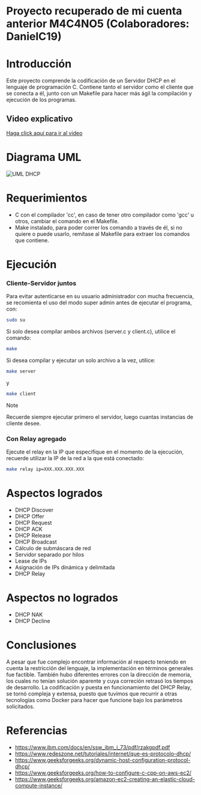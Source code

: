 # Proyecto recuperado de mi cuenta anterior M4C4NO5 (Colaboradores: DanielC19)
# Introducción

Este proyecto comprende la codificación de un Servidor DHCP en el lenguaje de programación C. Contiene tanto el servidor como el cliente que se conecta a él, junto con un Makefile para hacer más ágil la compilación y ejecución de los programas.

## Video explicativo
[Haga click aquí para ir al video](https://youtu.be/HBlyq_6-99g)

# Diagrama UML
![UML DHCP](https://github.com/user-attachments/assets/b3606953-00e5-456b-8d3c-878050b4f0cd)

# Requerimientos
- C con el compilador 'cc', en caso de tener otro compilador como 'gcc' u otros, cambiar el comando en el Makefile.
- Make instalado, para poder correr los comando a través de él, si no quiere o puede usarlo, remítase al Makefile para extraer los comandos que contiene.

# Ejecución

### Cliente-Servidor juntos

Para evitar autenticarse en su usuario administrador con mucha frecuencia, se recomienta el uso del modo super admin antes de ejecutar el programa, con:
```bash
sudo su
```

Si solo desea compilar ambos archivos (server.c y client.c), utilice el comando:
```bash
make
```

Si desea compilar y ejecutar un solo archivo a la vez, utilice:
```bash
make server
```
y
```bash
make client
```
> [!NOTE]
> Recuerde siempre ejecutar primero el servidor, luego cuantas instancias de cliente desee.

### Con Relay agregado

Ejecute el relay en la IP que especifique en el momento de la ejecución, recuerde utilizar la IP de la red a la que está conectado:
```bash
make relay ip=XXX.XXX.XXX.XXX
```

# Aspectos logrados
- DHCP Discover
- DHCP Offer
- DHCP Request
- DHCP ACK
- DHCP Release
- DHCP Broadcast
- Cálculo de submáscara de red
- Servidor separado por hilos
- Lease de IPs
- Asignación de IPs dinámica y delimitada
- DHCP Relay

# Aspectos no logrados
- DHCP NAK
- DHCP Decline

# Conclusiones
A pesar que fue complejo encontrar información al respecto teniendo en cuenta la restricción del lenguaje, la implementación en términos generales fue factible. También hubo diferentes errores con la dirección de memoria, los cuales no tenían solución aparente y cuya correción retrasó los tiempos de desarrollo. La codificación y puesta en funcionamiento del DHCP Relay, se tornó compleja y extensa, puesto que tuvimos que recurrir a otras tecnologías como Docker para hacer que funcione bajo los parámetros solicitados.

# Referencias
- https://www.ibm.com/docs/en/ssw_ibm_i_73/pdf/rzakgpdf.pdf
- https://www.redeszone.net/tutoriales/internet/que-es-protocolo-dhcp/
- https://www.geeksforgeeks.org/dynamic-host-configuration-protocol-dhcp/
- https://www.geeksforgeeks.org/how-to-configure-c-cpp-on-aws-ec2/
- https://www.geeksforgeeks.org/amazon-ec2-creating-an-elastic-cloud-compute-instance/
